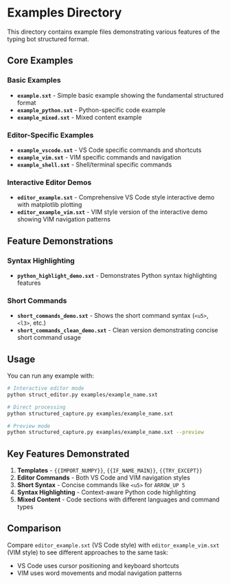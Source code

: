 # Examples Directory

This directory contains example files demonstrating various features of the typing bot structured format.

## Core Examples

### Basic Examples
- **`example.sxt`** - Simple basic example showing the fundamental structured format
- **`example_python.sxt`** - Python-specific code example
- **`example_mixed.sxt`** - Mixed content example

### Editor-Specific Examples
- **`example_vscode.sxt`** - VS Code specific commands and shortcuts
- **`example_vim.sxt`** - VIM specific commands and navigation
- **`example_shell.sxt`** - Shell/terminal specific commands

### Interactive Editor Demos
- **`editor_example.sxt`** - Comprehensive VS Code style interactive demo with matplotlib plotting
- **`editor_example_vim.sxt`** - VIM style version of the interactive demo showing VIM navigation patterns

## Feature Demonstrations

### Syntax Highlighting
- **`python_highlight_demo.sxt`** - Demonstrates Python syntax highlighting features

### Short Commands
- **`short_commands_demo.sxt`** - Shows the short command syntax (`<u5>`, `<l3>`, etc.)
- **`short_commands_clean_demo.sxt`** - Clean version demonstrating concise short command usage

## Usage

You can run any example with:
```bash
# Interactive editor mode
python struct_editor.py examples/example_name.sxt

# Direct processing
python structured_capture.py examples/example_name.sxt

# Preview mode
python structured_capture.py examples/example_name.sxt --preview
```

## Key Features Demonstrated

1. **Templates** - `{{IMPORT_NUMPY}}`, `{{IF_NAME_MAIN}}`, `{{TRY_EXCEPT}}`
2. **Editor Commands** - Both VS Code and VIM navigation styles
3. **Short Syntax** - Concise commands like `<u5>` for `ARROW_UP 5`
4. **Syntax Highlighting** - Context-aware Python code highlighting
5. **Mixed Content** - Code sections with different languages and command types

## Comparison

Compare `editor_example.sxt` (VS Code style) with `editor_example_vim.sxt` (VIM style) to see different approaches to the same task:
- VS Code uses cursor positioning and keyboard shortcuts
- VIM uses word movements and modal navigation patterns
